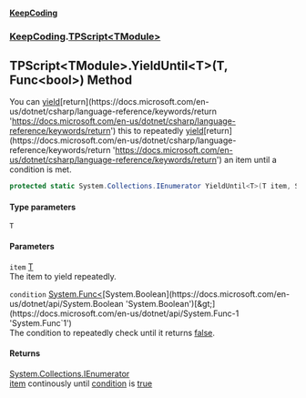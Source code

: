#### [KeepCoding](index.md 'index')
### [KeepCoding](KeepCoding.md 'KeepCoding').[TPScript&lt;TModule&gt;](TPScript.TModule..md 'KeepCoding.TPScript&lt;TModule&gt;')
## TPScript&lt;TModule&gt;.YieldUntil&lt;T&gt;(T, Func&lt;bool&gt;) Method
You can [yield](https://docs.microsoft.com/en-us/dotnet/csharp/language-reference/keywords/yield 'https://docs.microsoft.com/en-us/dotnet/csharp/language-reference/keywords/yield')[return](https://docs.microsoft.com/en-us/dotnet/csharp/language-reference/keywords/return 'https://docs.microsoft.com/en-us/dotnet/csharp/language-reference/keywords/return') this to repeatedly [yield](https://docs.microsoft.com/en-us/dotnet/csharp/language-reference/keywords/yield 'https://docs.microsoft.com/en-us/dotnet/csharp/language-reference/keywords/yield')[return](https://docs.microsoft.com/en-us/dotnet/csharp/language-reference/keywords/return 'https://docs.microsoft.com/en-us/dotnet/csharp/language-reference/keywords/return') an item until a condition is met.  
```csharp
protected static System.Collections.IEnumerator YieldUntil<T>(T item, System.Func<bool> condition);
```
#### Type parameters
<a name='KeepCoding.TPScript.TModule..YieldUntil.T.(T.System.Func.bool.).T'></a>
`T`  
  
#### Parameters
<a name='KeepCoding.TPScript.TModule..YieldUntil.T.(T.System.Func.bool.).item'></a>
`item` [T](TPScript.TModule..YieldUntil..nUK6ELh9qhTbrWr9m2Iiw.md#KeepCoding.TPScript.TModule..YieldUntil.T.(T.System.Func.bool.).T 'KeepCoding.TPScript&lt;TModule&gt;.YieldUntil&lt;T&gt;(T, System.Func&lt;bool&gt;).T')  
The item to yield repeatedly.
  
<a name='KeepCoding.TPScript.TModule..YieldUntil.T.(T.System.Func.bool.).condition'></a>
`condition` [System.Func&lt;](https://docs.microsoft.com/en-us/dotnet/api/System.Func-1 'System.Func`1')[System.Boolean](https://docs.microsoft.com/en-us/dotnet/api/System.Boolean 'System.Boolean')[&gt;](https://docs.microsoft.com/en-us/dotnet/api/System.Func-1 'System.Func`1')  
The condition to repeatedly check until it returns [false](https://docs.microsoft.com/en-us/dotnet/csharp/language-reference/builtin-types/bool 'https://docs.microsoft.com/en-us/dotnet/csharp/language-reference/builtin-types/bool').
  
#### Returns
[System.Collections.IEnumerator](https://docs.microsoft.com/en-us/dotnet/api/System.Collections.IEnumerator 'System.Collections.IEnumerator')  
[item](TPScript.TModule..YieldUntil..nUK6ELh9qhTbrWr9m2Iiw.md#KeepCoding.TPScript.TModule..YieldUntil.T.(T.System.Func.bool.).item 'KeepCoding.TPScript&lt;TModule&gt;.YieldUntil&lt;T&gt;(T, System.Func&lt;bool&gt;).item') continously until [condition](TPScript.TModule..YieldUntil..nUK6ELh9qhTbrWr9m2Iiw.md#KeepCoding.TPScript.TModule..YieldUntil.T.(T.System.Func.bool.).condition 'KeepCoding.TPScript&lt;TModule&gt;.YieldUntil&lt;T&gt;(T, System.Func&lt;bool&gt;).condition') is [true](https://docs.microsoft.com/en-us/dotnet/csharp/language-reference/builtin-types/bool 'https://docs.microsoft.com/en-us/dotnet/csharp/language-reference/builtin-types/bool')
